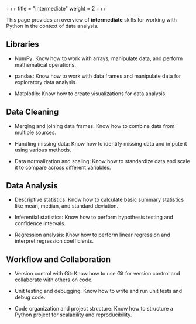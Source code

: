 +++
title = "Intermediate"
weight = 2
+++

This page provides an overview of **intermediate** skills for working with Python in the context of data analysis.


## Libraries

- NumPy: Know how to work with arrays, manipulate data, and perform mathematical operations.

- pandas: Know how to work with data frames and manipulate data for exploratory data analysis.

- Matplotlib: Know how to create visualizations for data analysis.

## Data Cleaning

- Merging and joining data frames: Know how to combine data from multiple sources.

- Handling missing data: Know how to identify missing data and impute it using various methods.

- Data normalization and scaling: Know how to standardize data and scale it to compare across different variables.

## Data Analysis

- Descriptive statistics: Know how to calculate basic summary statistics like mean, median, and standard deviation.

- Inferential statistics: Know how to perform hypothesis testing and confidence intervals.

- Regression analysis: Know how to perform linear regression and interpret regression coefficients.

## Workflow and Collaboration

- Version control with Git: Know how to use Git for version control and collaborate with others on code.

- Unit testing and debugging: Know how to write and run unit tests and debug code.

- Code organization and project structure: Know how to structure a Python project for scalability and reproducibility.
